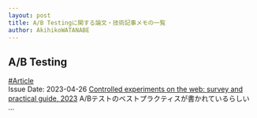 ```yaml
---
layout: post
title: A/B Testingに関する論文・技術記事メモの一覧
author: AkihikoWATANABE
---
```

## A/B Testing
<div class="visible-content">
<a class="button" href="articles/Article.html">#Article</a><br><span class="issue_date">Issue Date: 2023-04-26</span>
<a href="https://github.com/AkihikoWatanabe/paper_notes/issues/543">Controlled experiments on the web: survey and practical guide, 2023</a>
<span class="snippet">A/Bテストのベストプラクティスが書かれているらしい ...</span>
</div>
